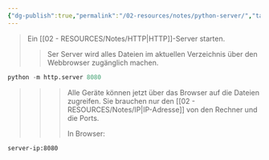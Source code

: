 ```yaml
---
{"dg-publish":true,"permalink":"/02-resources/notes/python-server/","tags":["code/python","software/server","netzwerk/protocol"],"noteIcon":"","updated":"2024-11-02T22:48:04.540+01:00"}
---
```


>Ein [[02 - RESOURCES/Notes/HTTP\|HTTP]]-Server starten.
>>Ser Server wird alles Dateien im aktuellen Verzeichnis über den Webbrowser zugänglich machen.

```python
python -m http.server 8080
```

>>>Alle Geräte können jetzt über das Browser auf die Dateien zugreifen. Sie brauchen nur den [[02 - RESOURCES/Notes/IP\|IP-Adresse]] von den Rechner und die Ports.
>>>
>>>In Browser:

```bash
server-ip:8080
```